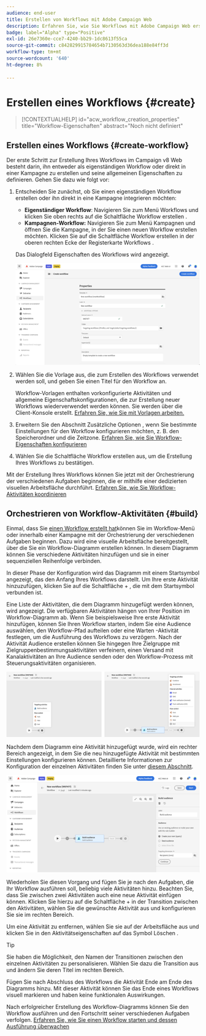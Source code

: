 ```yaml
---
audience: end-user
title: Erstellen von Workflows mit Adobe Campaign Web
description: Erfahren Sie, wie Sie Workflows mit Adobe Campaign Web erstellen
badge: label="Alpha" type="Positive"
exl-id: 26e7360e-cce7-4240-bb29-1dc8613f55ca
source-git-commit: c842829915784654b7130563d36dea188e84ff3d
workflow-type: tm+mt
source-wordcount: '640'
ht-degree: 8%

---
```



# Erstellen eines Workflows {#create}

>[!CONTEXTUALHELP]
>id="acw_workflow_creation_properties"
>title="Workflow-Eigenschaften"
>abstract="Noch nicht definiert"

## Erstellen eines Workflows {#create-workflow}

Der erste Schritt zur Erstellung Ihres Workflows im Campaign v8 Web besteht darin, ihn entweder als eigenständigen Workflow oder direkt in einer Kampagne zu erstellen und seine allgemeinen Eigenschaften zu definieren. Gehen Sie dazu wie folgt vor:

1. Entscheiden Sie zunächst, ob Sie einen eigenständigen Workflow erstellen oder ihn direkt in eine Kampagne integrieren möchten:

   * **Eigenständiger Workflow**: Navigieren Sie zum Menü Workflows und klicken Sie oben rechts auf die Schaltfläche Workflow erstellen .
   * **Kampagnen-Workflow:** Navigieren Sie zum Menü Kampagnen und öffnen Sie die Kampagne, in der Sie einen neuen Workflow erstellen möchten. Klicken Sie auf die Schaltfläche Workflow erstellen in der oberen rechten Ecke der Registerkarte Workflows .

   Das Dialogfeld Eigenschaften des Workflows wird angezeigt.

   ![](assets/workflow-create.png)

1. Wählen Sie die Vorlage aus, die zum Erstellen des Workflows verwendet werden soll, und geben Sie einen Titel für den Workflow an.

   Workflow-Vorlagen enthalten vorkonfigurierte Aktivitäten und allgemeine Eigenschaftskonfigurationen, die zur Erstellung neuer Workflows wiederverwendet werden können. Sie werden über die Client-Konsole erstellt. [Erfahren Sie, wie Sie mit Vorlagen arbeiten.](https://experienceleague.adobe.com/docs/campaign/automation/workflows/introduction/build-a-workflow.html#workflow-templates)

1. Erweitern Sie den Abschnitt Zusätzliche Optionen , wenn Sie bestimmte Einstellungen für den Workflow konfigurieren möchten, z. B. den Speicherordner und die Zeitzone. [Erfahren Sie, wie Sie Workflow-Eigenschaften konfigurieren](workflow-settings.md)

1. Wählen Sie die Schaltfläche Workflow erstellen aus, um die Erstellung Ihres Workflows zu bestätigen.

Mit der Erstellung Ihres Workflows können Sie jetzt mit der Orchestrierung der verschiedenen Aufgaben beginnen, die er mithilfe einer dedizierten visuellen Arbeitsfläche durchführt. [Erfahren Sie, wie Sie Workflow-Aktivitäten koordinieren](#build)

## Orchestrieren von Workflow-Aktivitäten {#build}

Einmal, dass Sie [einen Workflow erstellt hat](create-workflow.md)können Sie im Workflow-Menü oder innerhalb einer Kampagne mit der Orchestrierung der verschiedenen Aufgaben beginnen. Dazu wird eine visuelle Arbeitsfläche bereitgestellt, über die Sie ein Workflow-Diagramm erstellen können. In diesem Diagramm können Sie verschiedene Aktivitäten hinzufügen und sie in einer sequenziellen Reihenfolge verbinden.

In dieser Phase der Konfiguration wird das Diagramm mit einem Startsymbol angezeigt, das den Anfang Ihres Workflows darstellt. Um Ihre erste Aktivität hinzuzufügen, klicken Sie auf die Schaltfläche + , die mit dem Startsymbol verbunden ist.

Eine Liste der Aktivitäten, die dem Diagramm hinzugefügt werden können, wird angezeigt. Die verfügbaren Aktivitäten hängen von Ihrer Position im Workflow-Diagramm ab. Wenn Sie beispielsweise Ihre erste Aktivität hinzufügen, können Sie Ihren Workflow starten, indem Sie eine Audience auswählen, den Workflow-Pfad aufteilen oder eine Warten -Aktivität festlegen, um die Ausführung des Workflows zu verzögern. Nach der Aktivität Audience erstellen können Sie hingegen Ihre Zielgruppe mit Zielgruppenbestimmungsaktivitäten verfeinern, einen Versand mit Kanalaktivitäten an Ihre Audience senden oder den Workflow-Prozess mit Steuerungsaktivitäten organisieren.

![](assets/workflow-start.png)

Nachdem dem Diagramm eine Aktivität hinzugefügt wurde, wird ein rechter Bereich angezeigt, in dem Sie die neu hinzugefügte Aktivität mit bestimmten Einstellungen konfigurieren können. Detaillierte Informationen zur Konfiguration der einzelnen Aktivitäten finden Sie unter [diesem Abschnitt](activities/about-activities.md).

![](assets/workflow-configure-activities.png)

Wiederholen Sie diesen Vorgang und fügen Sie je nach den Aufgaben, die Ihr Workflow ausführen soll, beliebig viele Aktivitäten hinzu. Beachten Sie, dass Sie zwischen zwei Aktivitäten auch eine neue Aktivität einfügen können. Klicken Sie hierzu auf die Schaltfläche + in der Transition zwischen den Aktivitäten, wählen Sie die gewünschte Aktivität aus und konfigurieren Sie sie im rechten Bereich.

Um eine Aktivität zu entfernen, wählen Sie sie auf der Arbeitsfläche aus und klicken Sie in den Aktivitätseigenschaften auf das Symbol Löschen .

>[!TIP]
>
>Sie haben die Möglichkeit, den Namen der Transitionen zwischen den einzelnen Aktivitäten zu personalisieren. Wählen Sie dazu die Transition aus und ändern Sie deren Titel im rechten Bereich.

Fügen Sie nach Abschluss des Workflows die Aktivität Ende am Ende des Diagramms hinzu. Mit dieser Aktivität können Sie das Ende eines Workflows visuell markieren und haben keine funktionalen Auswirkungen.

Nach erfolgreicher Erstellung des Workflow-Diagramms können Sie den Workflow ausführen und den Fortschritt seiner verschiedenen Aufgaben verfolgen. [Erfahren Sie, wie Sie einen Workflow starten und dessen Ausführung überwachen](start-monitor-workflows.md)
